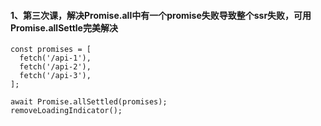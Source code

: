 #### 1、第三次课，解决Promise.all中有一个promise失败导致整个ssr失败，可用Promise.allSettle完美解决

```
const promises = [
  fetch('/api-1'),
  fetch('/api-2'),
  fetch('/api-3'),
];

await Promise.allSettled(promises);
removeLoadingIndicator();
```